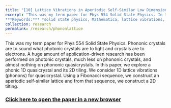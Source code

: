 ```yaml
---
title: "[10] Lattice Vibrations in Aperiodic Self-Similar Low Dimension Phonon Lattice (2017)"
excerpt: "This was my term paper for Phys 554 Solid State Physics. In this paper we study the lattice vibrations of a aperiodic self-similar lattice. Published in the schools journal *Dimensions*.<br>
***Keywords:*** *solid state physics, Mathematica, lattice vibrations, Fibonacci aperiodic generation, graduate*" #add this to add an image inside the "" <br/><img src='R001_padic/500x300.png'>
collection: research
permalink: /research/phononlattice
---
```


This was my term paper for Phys 554 Solid State Physics. Phononic crystals are to sound what photonic crystals are to light and crystals are to electrons. A huge amount of application-driven research has been performed on photonic crystals, much less on phononic crystals, and almost nothing on phononic quasicrystals. In this paper, we explore a phonic 1D quasicrystal and its 2D tiling. We consider 1D lattice vibrations (phonons) for quasicrystal. Using a Fibonacci sequence, we construct an aperiodic self-similar lattice and from that sequence, we construct a 2D tilting.




### [Click here to open the paper in a new browser](R010_phononlattice/Phys_554_Term_Project_Lattice_Vibrations_in_1D_Aperiodic_Lattice.pdf)
<object data="R010_phononlattice/Phys_554_Term_Project_Lattice_Vibrations_in_1D_Aperiodic_Lattice.pdf#view=fitH" width="1000" height="1000" type='application/pdf'></object>


